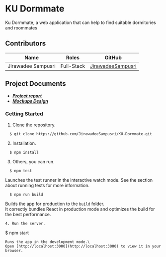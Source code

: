 # KU Dormmate 

Ku Dormmate, a web application that can help to find suitable dormitories and roommates

## Contributors

| Name | Roles | GitHub |
|---------------------------|--------------------------|-------------------------------------------------------|
| Jirawadee Sampusri | Full-Stack | [JirawadeeSampusri](https://github.com/JirawadeeSampusri) |


## Project Documents
- ***[Project report](https://drive.google.com/file/d/12VCVbXbBppmWtmzLl8QF2f3eBZ61b0-O/view?usp=sharing)***
- ***[Mockups Design](https://www.figma.com/file/IjP9BPiEINllFOec3W5lfP/KU-Dorm-Mate?node-id=0%3A1)***

### Getting Started
1. Clone the repository.
```
  $ git clone https://github.com/JirawadeeSampusri/KU-Dormmate.git
```
2. Installation.
```
  $ npm install
```
3. Others, you can run.
```
  $ npm test
```
Launches the test runner in the interactive watch mode.
See the section about running tests for more information.

```
  $ npm run build
```
Builds the app for production to the `build` folder.\
It correctly bundles React in production mode and optimizes the build for the best performance.


```
4. Run the server.

```
  $ npm start
```
Runs the app in the development mode.\
Open [http://localhost:3000](http://localhost:3000) to view it in your browser.

```
